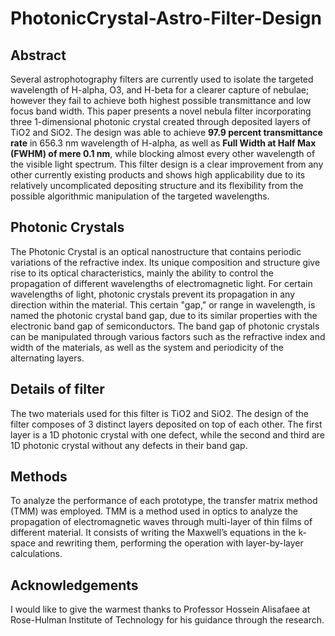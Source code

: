# PhotonicCrystal-Astro-Filter-Design

## Abstract
Several astrophotography filters are currently used to isolate the targeted wavelength of H-alpha, O3, and H-beta for a clearer capture of nebulae; however they fail to achieve both highest possible transmittance and low focus band width. This paper presents a novel nebula filter incorporating three 1-dimensional photonic crystal created through deposited layers of TiO2 and SiO2. The design was able to achieve **97.9 percent transmittance rate** in 656.3 nm wavelength of H-alpha, as well as **Full Width at Half Max (FWHM) of mere 0.1 nm**, while blocking almost every other wavelength of the visible light spectrum. This filter design is a clear improvement from any other currently existing products and shows high applicability due to its relatively uncomplicated depositing structure and its flexibility from the possible algorithmic manipulation of the targeted wavelengths. 

## Photonic Crystals
The Photonic Crystal is an optical nanostructure that contains periodic variations of the refractive index. Its unique composition and structure give rise to its optical characteristics, mainly the ability to control the propagation of different wavelengths of electromagnetic light. For certain wavelengths of light, photonic crystals prevent its propagation in any direction within the material. This certain "gap," or range in wavelength, is named the photonic crystal band gap, due to its similar properties with the electronic band gap of semiconductors. The band gap of photonic crystals can be manipulated through various factors such as the refractive index and width of the materials, as well as the system and periodicity of the alternating layers.

## Details of filter
The two materials used for this filter is TiO2 and SiO2. The design of the filter composes of 3 distinct layers deposited on top of each other. The first layer is a 1D photonic crystal with one defect, while the second and third are 1D photonic crystal without any defects in their band gap. 

## Methods
To analyze the performance of each prototype, the transfer matrix method (TMM) was employed. TMM is a method used in optics to analyze the propagation of electromagnetic waves through multi-layer of thin films of different material. It consists of writing the Maxwell’s equations in the k-space and rewriting them, performing the operation with layer-by-layer calculations.

## Acknowledgements
I would like to give the warmest thanks to Professor Hossein Alisafaee at Rose-Hulman Institute of Technology for his guidance through the research.
